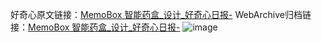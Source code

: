 好奇心原文链接：[MemoBox 智能药盒_设计_好奇心日报-](https://www.qdaily.com/articles/4457.html)
WebArchive归档链接：[MemoBox 智能药盒_设计_好奇心日报-](http://web.archive.org/web/20170911004049/http://www.qdaily.com:80/articles/4457.html)
![image](http://ww3.sinaimg.cn/large/007d5XDply1g3wfqcaa7pj30u04fon6r)